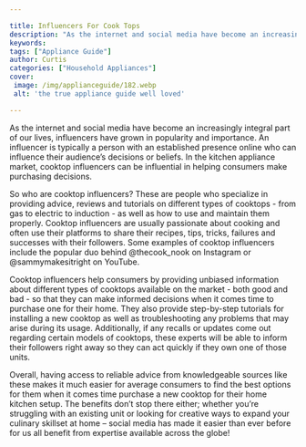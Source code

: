 ```yaml
---

title: Influencers For Cook Tops
description: "As the internet and social media have become an increasingly integral part of our lives, influencers have grown in popularity and ...learn more about it now"
keywords: 
tags: ["Appliance Guide"]
author: Curtis
categories: ["Household Appliances"]
cover: 
 image: /img/applianceguide/182.webp
 alt: 'the true appliance guide well loved'

---
```


As the internet and social media have become an increasingly integral part of our lives, influencers have grown in popularity and importance. An influencer is typically a person with an established presence online who can influence their audience’s decisions or beliefs. In the kitchen appliance market, cooktop influencers can be influential in helping consumers make purchasing decisions. 

So who are cooktop influencers? These are people who specialize in providing advice, reviews and tutorials on different types of cooktops - from gas to electric to induction - as well as how to use and maintain them properly. Cooktop influencers are usually passionate about cooking and often use their platforms to share their recipes, tips, tricks, failures and successes with their followers. Some examples of cooktop influencers include the popular duo behind @thecook_nook on Instagram or @sammymakesitright on YouTube. 

Cooktop influencers help consumers by providing unbiased information about different types of cooktops available on the market - both good and bad - so that they can make informed decisions when it comes time to purchase one for their home. They also provide step-by-step tutorials for installing a new cooktop as well as troubleshooting any problems that may arise during its usage. Additionally, if any recalls or updates come out regarding certain models of cooktops, these experts will be able to inform their followers right away so they can act quickly if they own one of those units. 

Overall, having access to reliable advice from knowledgeable sources like these makes it much easier for average consumers to find the best options for them when it comes time purchase a new cooktop for their home kitchen setup. The benefits don’t stop there either; whether you’re struggling with an existing unit or looking for creative ways to expand your culinary skillset at home – social media has made it easier than ever before for us all benefit from expertise available across the globe!
